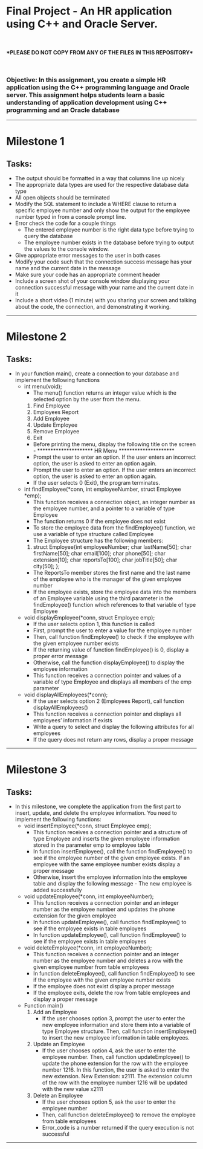 # Final Project - An HR application using C++ and Oracle Server.
<br>

**\*PLEASE DO NOT COPY FROM ANY OF THE FILES IN THIS REPOSITORY\***

<br>

### Objective: In this assignment, you create a simple HR application using the C++ programming language and Oracle server. This assignment helps students learn a basic understanding of application development using C++ programming and an Oracle database

------------------------
# Milestone 1

## Tasks:
- The output should be formatted in a way that columns line up nicely
- The appropriate data types are used for the respective database data type
- All open objects should be terminated
- Modify the SQL statement to include a WHERE clause to return a specific employee number and only show the output for the employee number typed in from a console prompt line.
- Error check the code for a couple things
  - The entered employee number is the right data type before trying to query the database
  - The employee number exists in the database before trying to output the values to the console window. 
- Give appropriate error messages to the user in both cases
- Modify your code such that the connection success message has your name and the current date in the message
- Make sure your code has an appropriate comment header
- Include a screen shot of your console window displaying your connection successful message with your name and the current date in it
- Include a short video (1 minute) with you sharing your screen and talking about the code, the connection, and demonstrating it working.

------------------------

# Milestone 2

## Tasks:
- In your function main(), create a connection to your database and implement the following functions
  - int menu(void);
    - The menu() function returns an integer value which is the selected option by the user from the menu.
    1) Find Employee
    2) Employees Report
    3) Add Employee
    4) Update Employee
    5) Remove Employee
    6) Exit
    - Before printing the menu, display the following title on the screen - ********************* HR Menu *********************
    - Prompt the user to enter an option. If the user enters an incorrect option, the user is asked to enter an option again.
    - Prompt the user to enter an option. If the user enters an incorrect option, the user is asked to enter an option again.
    - If the user selects 0 (Exit), the program terminates.
  - int findEmployee(*conn,  int employeeNumber, struct Employee *emp);
    - This function receives a connection object, an integer number as the employee number, and a pointer to a variable of type Employee
    - The function returns 0 if the employee does not exist
    - To store the employee data from the findEmployee() function, we use a variable of type structure called Employee
    - The Employee structure has the following members:
    1) struct Employee{int employeeNumber; char lastName[50]; char firstName[50]; char email[100];  char phone[50]; char extension[10]; char reportsTo[100];  char jobTitle[50]; char city[50]; };
    - The ReportsTo member stores the first name and the last name of the employee who is the manager of the given employee number
    - If the employee exists, store the employee data into the members of an Employee variable using the third parameter in the findEmployee() function which references to that variable of type Employee
  - void displayEmployee(*conn, struct Employee emp);
    - If the user selects option 1, this function is called
    - First, prompt the user to enter a value for the employee number
    - Then, call function findEmployee() to check if the employee with the given employee number exists
    - If the returning value of function findEmployee() is 0, display a proper error message
    - Otherwise, call the function displayEmployee() to display the employee information
    - This function receives a connection pointer and values of a variable of type Employee and displays all members of the emp parameter
  - void displayAllEmployees(*conn);
    - If the user selects option 2 (Employees Report), call function displayAllEmployees()
    - This function receives a connection pointer and displays all employees’ information if exists
    - Write a query to select and display the following attributes for all employees
    - If the query does not return any rows, display a proper message

------------------------

# Milestone 3

## Tasks:
- In this milestone, we complete the application from the first part to insert, update, and delete the employee information. You need to implement the following functions:
  - void insertEmployee(*conn,  struct Employee emp);
    - This function receives a connection pointer and a structure of type Employee and inserts the given employee information stored in the parameter emp to employee table
    - In function insertEmployee(), call the function findEmployee() to see if the employee number of the given employee exists. If an employee with the same employee number exists display a proper message
    - Otherwise, insert the employee information into the employee table and display the following message - The new employee is added successfully
  - void updateEmployee(*conn,  int employeeNumber);
    - This function receives a connection pointer and an integer number as the employee number and updates the phone extension for the given employee
    - In function updateEmployee(), call function findEmployee() to see if the employee exists in table employees
    - In function updateEmployee(), call function findEmployee() to see if the employee exists in table employees
  - void deleteEmployee(*conn,  int employeeNumber);
    - This function receives a connection pointer  and an integer number as the employee number and deletes a row with the given employee number from table employees
    - In function deleteEmployee(), call function findEmployee() to see if the employee with the given employee number exists
    - If the employee does not exist display a proper message
    - If the employee exits, delete the row from table employees and display a proper message
  - Function main()
    1) Add an Employee
       - If the user chooses option 3, prompt the user to enter the new employee information and store them into a variable of type Employee structure. Then, call function insertEmployee() to insert the new employee information in table employees. 
    2) Update an Employee
       - If the user chooses option 4, ask the user to enter the employee number. Then, call function updateEmployee() to update the phone extension for the row with the employee number 1216. In this function, the user is asked to enter the new extension. New Extension: x2111. The extension column of the row with the employee number 1216 will be updated with the new value x2111
    3) Delete an Employee
       - If the user chooses option 5, ask the user to enter the employee number
       - Then, call function deleteEmployee() to remove the employee from table employees  
       - Error_code is a number returned if the query execution is not successful

--------------
